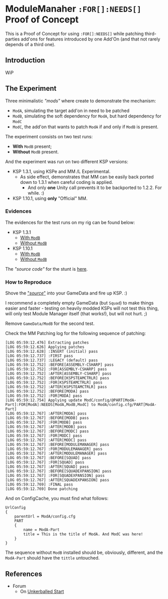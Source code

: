 # ModuleManaher `:FOR[]:NEEDS[]` Proof of Concept

This is a Proof of Concept for using `:FOR[]:NEEDS[]` while patching third-parties add'ons for features introduced by one Add'On (and that not rarely depends of a third one).

## Introduction

WiP

## The Experiment

Three minimalistic *"mods"* where create to demonstrate the mechanism:

* `ModA`, simulating the target add'on in need to be patched
* `ModB`, simulating the soft dependency for `ModA`, but hard dependency for `ModC`
* `ModC`, the add'on that wants to patch `ModA` if and only if `ModB` is present.

The experiment consists on two test runs:

* **With** `ModB` present;
* **Without** `ModB` present.

And the experiment was run on two different KSP versions:

* KSP 1.3.1, using KSPe and MM /L Experimental.
	+ As side effect, demonstrates that MM can be easily back ported down to 1.3.1 when careful coding is applied. 
		- And only **one** Unity call prevents it to be backported to 1.2.2. For while. :) 
* KSP 1.10.1, using **only** "Official" MM.

### Evidences

The evidences for the test runs on my rig can be found below:

* KSP 1.3.1
	+ [With `ModB`](./Evidences/1.3.1/0-With-ModB)
	+ [Without `ModB`](./Evidences/1.3.1/1-Without-ModB)
* KSP 1.10.1
	+ [With `ModB`](./Evidences/1.10.1/0-With-ModB)
	+ [Without `ModB`](./Evidences/1.10.1/1-Without-ModB)

The *"source code"* for the stunt is [here](./GameData).

### How to Reproduce

Shove the ["*source*"](./GameData) into your GameData and fire up KSP. :)

I recommend a completely empty GameData (but `Squad`) to make things easier and faster - testing on heavily modded KSPs will not test this thing, will only test Module Manager itself (that works!), but will not hurt. ;)

Remove `GameData/ModB` for the second test.

Check the MM Patching log for the following sequence of patching:

```
[LOG 05:59:12.476] Extracting patches
[LOG 05:59:12.626] Applying patches
[LOG 05:59:12.628] :INSERT (initial) pass
[LOG 05:59:12.737] :FIRST pass
[LOG 05:59:12.737] :LEGACY (default) pass
[LOG 05:59:12.752] :BEFORE[ASSEMBLY-CSHARP] pass
[LOG 05:59:12.752] :FOR[ASSEMBLY-CSHARP] pass
[LOG 05:59:12.752] :AFTER[ASSEMBLY-CSHARP] pass
[LOG 05:59:12.752] :BEFORE[KSPSTEAMCTRLR] pass
[LOG 05:59:12.752] :FOR[KSPSTEAMCTRLR] pass
[LOG 05:59:12.752] :AFTER[KSPSTEAMCTRLR] pass
[LOG 05:59:12.752] :BEFORE[MODA] pass
[LOG 05:59:12.752] :FOR[MODA] pass
[LOG 05:59:12.754] Applying update ModC/config/@PART[ModA-Part]:FOR[ModA]:NEEDS[ModA,ModB,ModC] to ModA/config.cfg/PART[ModA-Part]
[LOG 05:59:12.767] :AFTER[MODA] pass
[LOG 05:59:12.767] :BEFORE[MODB] pass
[LOG 05:59:12.767] :FOR[MODB] pass
[LOG 05:59:12.767] :AFTER[MODB] pass
[LOG 05:59:12.767] :BEFORE[MODC] pass
[LOG 05:59:12.767] :FOR[MODC] pass
[LOG 05:59:12.767] :AFTER[MODC] pass
[LOG 05:59:12.767] :BEFORE[MODULEMANAGER] pass
[LOG 05:59:12.767] :FOR[MODULEMANAGER] pass
[LOG 05:59:12.767] :AFTER[MODULEMANAGER] pass
[LOG 05:59:12.767] :BEFORE[SQUAD] pass
[LOG 05:59:12.767] :FOR[SQUAD] pass
[LOG 05:59:12.767] :AFTER[SQUAD] pass
[LOG 05:59:12.767] :BEFORE[SQUADEXPANSION] pass
[LOG 05:59:12.767] :FOR[SQUADEXPANSION] pass
[LOG 05:59:12.767] :AFTER[SQUADEXPANSION] pass
[LOG 05:59:12.769] :FINAL pass
[LOG 05:59:12.769] Done patching
```
And on ConfigCache, you must find what follows:

```
UrlConfig
{
	parentUrl = ModA/config.cfg
	PART
	{
		name = ModA-Part
		title = This is the title of ModA. And ModC was here!
	}
}
```

The sequence without `ModB` installed should be, obviously, different, and the `ModA-Part` should have the `tittle` untouched.


## References

* Forum
	+ On [Unkerballed Start](https://forum.kerbalspaceprogram.com/index.php?/topic/196589-1101-unkerballed-start-v120-under-new-management-aug-28-2020/&do=findComment&comment=3848345) 
